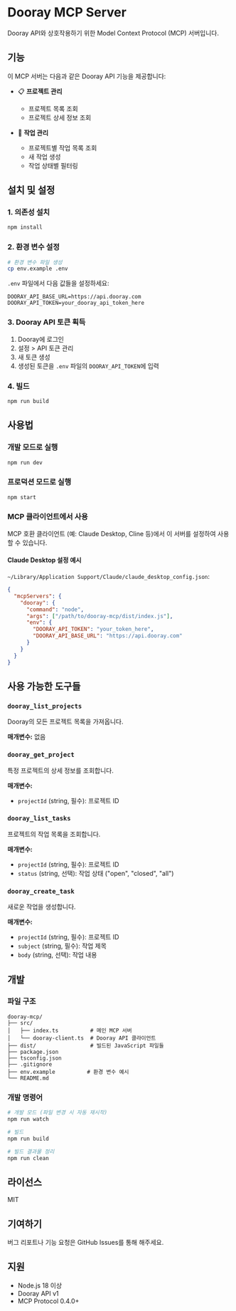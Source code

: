 # Dooray MCP Server

Dooray API와 상호작용하기 위한 Model Context Protocol (MCP) 서버입니다.

## 기능

이 MCP 서버는 다음과 같은 Dooray API 기능을 제공합니다:

- 📋 **프로젝트 관리**
  - 프로젝트 목록 조회
  - 프로젝트 상세 정보 조회

- 📝 **작업 관리**
  - 프로젝트별 작업 목록 조회
  - 새 작업 생성
  - 작업 상태별 필터링

## 설치 및 설정

### 1. 의존성 설치

```bash
npm install
```

### 2. 환경 변수 설정

```bash
# 환경 변수 파일 생성
cp env.example .env
```

`.env` 파일에서 다음 값들을 설정하세요:

```env
DOORAY_API_BASE_URL=https://api.dooray.com
DOORAY_API_TOKEN=your_dooray_api_token_here
```

### 3. Dooray API 토큰 획득

1. Dooray에 로그인
2. 설정 > API 토큰 관리
3. 새 토큰 생성
4. 생성된 토큰을 `.env` 파일의 `DOORAY_API_TOKEN`에 입력

### 4. 빌드

```bash
npm run build
```

## 사용법

### 개발 모드로 실행

```bash
npm run dev
```

### 프로덕션 모드로 실행

```bash
npm start
```

### MCP 클라이언트에서 사용

MCP 호환 클라이언트 (예: Claude Desktop, Cline 등)에서 이 서버를 설정하여 사용할 수 있습니다.

#### Claude Desktop 설정 예시

`~/Library/Application Support/Claude/claude_desktop_config.json`:

```json
{
  "mcpServers": {
    "dooray": {
      "command": "node",
      "args": ["/path/to/dooray-mcp/dist/index.js"],
      "env": {
        "DOORAY_API_TOKEN": "your_token_here",
        "DOORAY_API_BASE_URL": "https://api.dooray.com"
      }
    }
  }
}
```

## 사용 가능한 도구들

### `dooray_list_projects`
Dooray의 모든 프로젝트 목록을 가져옵니다.

**매개변수:** 없음

### `dooray_get_project`
특정 프로젝트의 상세 정보를 조회합니다.

**매개변수:**
- `projectId` (string, 필수): 프로젝트 ID

### `dooray_list_tasks`
프로젝트의 작업 목록을 조회합니다.

**매개변수:**
- `projectId` (string, 필수): 프로젝트 ID
- `status` (string, 선택): 작업 상태 ("open", "closed", "all")

### `dooray_create_task`
새로운 작업을 생성합니다.

**매개변수:**
- `projectId` (string, 필수): 프로젝트 ID
- `subject` (string, 필수): 작업 제목
- `body` (string, 선택): 작업 내용

## 개발

### 파일 구조

```
dooray-mcp/
├── src/
│   ├── index.ts          # 메인 MCP 서버
│   └── dooray-client.ts  # Dooray API 클라이언트
├── dist/                 # 빌드된 JavaScript 파일들
├── package.json
├── tsconfig.json
├── .gitignore
├── env.example          # 환경 변수 예시
└── README.md
```

### 개발 명령어

```bash
# 개발 모드 (파일 변경 시 자동 재시작)
npm run watch

# 빌드
npm run build

# 빌드 결과물 정리
npm run clean
```

## 라이선스

MIT

## 기여하기

버그 리포트나 기능 요청은 GitHub Issues를 통해 해주세요.

## 지원

- Node.js 18 이상
- Dooray API v1
- MCP Protocol 0.4.0+
